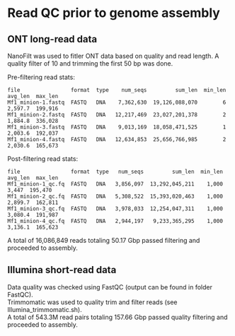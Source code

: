 # Read QC prior to genome assembly

## ONT long-read data

NanoFilt was used to fitler ONT data based on quality and read length. A quality filter of 10 and trimming the first 50 bp was done.  

Pre-filtering read stats:
```
file                format  type    num_seqs         sum_len  min_len  avg_len  max_len
Mf1_minion-1.fastq  FASTQ   DNA    7,362,630  19,126,088,070        6  2,597.7  199,916
Mf1_minion-2.fastq  FASTQ   DNA   12,217,469  23,027,201,378        2  1,884.8  336,028
Mf1_minion-3.fastq  FASTQ   DNA    9,013,169  18,058,471,525        1  2,003.6  192,037
Mf1_minion-4.fastq  FASTQ   DNA   12,634,853  25,656,766,985        2  2,030.6  165,673
```

Post-filtering read stats:
```
file                format  type   num_seqs         sum_len  min_len  avg_len  max_len
Mf1_minion-1_qc.fq  FASTQ   DNA   3,856,097  13,292,045,211    1,000    3,447  195,470
Mf1_minion-2_qc.fq  FASTQ   DNA   5,308,522  15,393,020,463    1,000  2,899.7  162,811
Mf1_minion-3_qc.fq  FASTQ   DNA   3,978,033  12,254,047,311    1,000  3,080.4  191,987
Mf1_minion-4_qc.fq  FASTQ   DNA   2,944,197   9,233,365,295    1,000  3,136.1  165,623
```

A total of 16,086,849 reads totaling 50.17 Gbp passed filtering and proceeded to assembly.  

## Illumina short-read data

Data quality was checked using FastQC (output can be found in folder FastQC).  
Trimmomatic was used to quality trim and filter reads (see Illumina_trimmomatic.sh).  
A total of 543.3M read pairs totaling 157.66 Gbp passed quality filtering and proceeded to assembly. 

